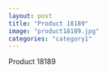 ```yaml
---
layout: post
title: "Product 18189"
image: "product18189.jpg"
categories: "category1"
---
```

Product 18189
